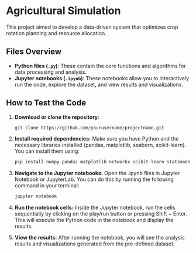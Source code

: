 # Agricultural Simulation
This project aimed to develop a data-driven system that optimizes crop rotation planning and resource allocation. 
## Files Overview

- **Python files (`.py`)**: These contain the core functions and algorithms for data processing and analysis.
- **Jupyter notebooks (`.ipynb`)**: These notebooks allow you to interactively run the code, explore the dataset, and view results and visualizations.
## How to Test the Code

1. **Download or clone the repository**:
   ```bash
   git clone https://github.com/yourusername/projectname.git
2. **Install required dependencies:**
   Make sure you have Python and the necessary libraries installed (pandas, matplotlib, seaborn, scikit-learn).  You can install them using:
   ```bash
   pip install numpy pandas matplotlib networkx scikit-learn statsmodels csv seaborn scipy time
3. **Navigate to the Jupyter notebooks:**
    Open the .ipynb files in Jupyter Notebook or JupyterLab. You can do this by running the following command in your terminal:
   ```bash
   jupyter notebook
4. **Run the notebook cells:**
    Inside the Jupyter notebook, run the cells sequentially by clicking on the play/run button or pressing Shift + Enter. This will execute the Python code in the notebook and display the results.

5. **View the results:**
    After running the notebook, you will see the analysis results and visualizations generated from the pre-defined dataset.
   
   
